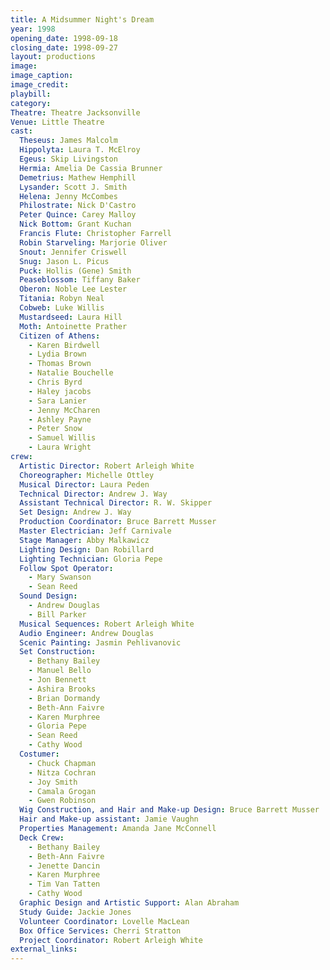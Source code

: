 ```yaml
---
title: A Midsummer Night's Dream
year: 1998
opening_date: 1998-09-18
closing_date: 1998-09-27
layout: productions
image:
image_caption:
image_credit:
playbill: 
category: 
Theatre: Theatre Jacksonville
Venue: Little Theatre
cast:
  Theseus: James Malcolm
  Hippolyta: Laura T. McElroy
  Egeus: Skip Livingston
  Hermia: Amelia De Cassia Brunner
  Demetrius: Mathew Hemphill
  Lysander: Scott J. Smith
  Helena: Jenny McCombes
  Philostrate: Nick D'Castro
  Peter Quince: Carey Malloy
  Nick Bottom: Grant Kuchan
  Francis Flute: Christopher Farrell
  Robin Starveling: Marjorie Oliver
  Snout: Jennifer Criswell
  Snug: Jason L. Picus
  Puck: Hollis (Gene) Smith
  Peaseblossom: Tiffany Baker
  Oberon: Noble Lee Lester
  Titania: Robyn Neal
  Cobweb: Luke Willis
  Mustardseed: Laura Hill
  Moth: Antoinette Prather
  Citizen of Athens:
    - Karen Birdwell
    - Lydia Brown
    - Thomas Brown
    - Natalie Bouchelle
    - Chris Byrd
    - Haley jacobs
    - Sara Lanier
    - Jenny McCharen
    - Ashley Payne
    - Peter Snow
    - Samuel Willis
    - Laura Wright
crew:
  Artistic Director: Robert Arleigh White
  Choreographer: Michelle Ottley
  Musical Director: Laura Peden
  Technical Director: Andrew J. Way
  Assistant Technical Director: R. W. Skipper
  Set Design: Andrew J. Way
  Production Coordinator: Bruce Barrett Musser
  Master Electrician: Jeff Carnivale
  Stage Manager: Abby Malkawicz
  Lighting Design: Dan Robillard
  Lighting Technician: Gloria Pepe
  Follow Spot Operator:
    - Mary Swanson
    - Sean Reed
  Sound Design:
    - Andrew Douglas
    - Bill Parker
  Musical Sequences: Robert Arleigh White
  Audio Engineer: Andrew Douglas
  Scenic Painting: Jasmin Pehlivanovic
  Set Construction:
    - Bethany Bailey
    - Manuel Bello
    - Jon Bennett
    - Ashira Brooks
    - Brian Dormandy
    - Beth-Ann Faivre
    - Karen Murphree
    - Gloria Pepe
    - Sean Reed
    - Cathy Wood
  Costumer:
    - Chuck Chapman
    - Nitza Cochran
    - Joy Smith
    - Camala Grogan
    - Gwen Robinson
  Wig Construction, and Hair and Make-up Design: Bruce Barrett Musser
  Hair and Make-up assistant: Jamie Vaughn
  Properties Management: Amanda Jane McConnell
  Deck Crew:
    - Bethany Bailey
    - Beth-Ann Faivre
    - Jenette Dancin
    - Karen Murphree
    - Tim Van Tatten
    - Cathy Wood
  Graphic Design and Artistic Support: Alan Abraham
  Study Guide: Jackie Jones
  Volunteer Coordinator: Lovelle MacLean
  Box Office Services: Cherri Stratton
  Project Coordinator: Robert Arleigh White
external_links:
---
```

